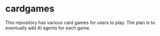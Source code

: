 # cardgames

This repository has various card games for users to play. The plan is to eventually add AI agents for each game.